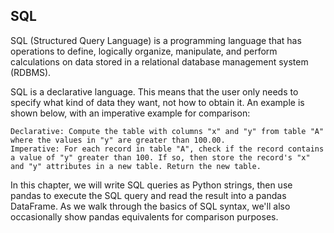 ## SQL

SQL (Structured Query Language) is a programming language that has operations to define, logically organize, manipulate, and perform calculations on data stored in a relational database management system (RDBMS).

SQL is a declarative language. This means that the user only needs to specify what kind of data they want, not how to obtain it. An example is shown below, with an imperative example for comparison:

    Declarative: Compute the table with columns "x" and "y" from table "A" where the values in "y" are greater than 100.00.
    Imperative: For each record in table "A", check if the record contains a value of "y" greater than 100. If so, then store the record's "x" and "y" attributes in a new table. Return the new table.

In this chapter, we will write SQL queries as Python strings, then use pandas to execute the SQL query and read the result into a pandas DataFrame. As we walk through the basics of SQL syntax, we'll also occasionally show pandas equivalents for comparison purposes.
